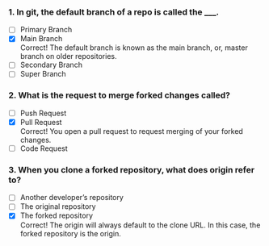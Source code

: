 ### 1. In git, the default branch of a repo is called the \_\_\_.

- [ ] Primary Branch
- [x] Main Branch <br>
      Correct! The default branch is known as the main branch, or, master branch on older repositories.
- [ ] Secondary Branch
- [ ] Super Branch

### 2. What is the request to merge forked changes called?

- [ ] Push Request
- [x] Pull Request <br>
      Correct! You open a pull request to request merging of your forked changes.
- [ ] Code Request

### 3. When you clone a forked repository, what does origin refer to?

- [ ] Another developer’s repository
- [ ] The original repository
- [x] The forked repository <br>
      Correct! The origin will always default to the clone URL. In this case, the forked repository is the origin.
